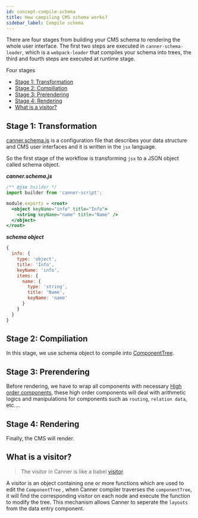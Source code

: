 ```yaml
---
id: concept-compile-schema
title: How compiling CMS schema works?
sidebar_label: Compile schema
---
```


There are four stages from building your CMS schema to rendering the whole user interface. The first two steps are executed in `canner-schema-loader`, which is a `webpack-loader` that compiles your schema into trees, the third and fourth steps are executed at runtime stage.

Four stages

- [Stage 1: Transformation](#stage-1--transformation)
- [Stage 2: Compiliation](#stage-2--compiliation)
- [Stage 3: Prerendering](#stage-3--prerendering)
- [Stage 4: Rendering](#stage-4--rendering)
- [What is a visitor?](#what-is-a-visitor)

## Stage 1: Transformation

[canner.schema.js](guides-writing-schema.md) is a configuration file that describes your data structure and CMS user interfaces and it is written in the `jsx` language.

So the first stage of the workflow is transforming `jsx` to a JSON object called schema object.

***canner.schema.js***
```jsx
/** @jsx builder */
import builder from 'canner-script';

module.exports = <root>
  <object keyName="info" title="Info">
    <string keyName="name" title="Name" />
  </object>
</root>
```

***schema object***
```js
{
  info: {
    type: 'object',
    title: 'Info',
    keyName: 'info',
    items: {
      name: {
        type: 'string',
        title: 'Name',
        keyName: 'name'
      }
    }
  }
}
```

## Stage 2: Compiliation

In this stage, we use schema object to compile  into [ComponentTree](concept-component-tree.md).

## Stage 3: Prerendering

Before rendering, we have to wrap all components with necessary [High order components](concept-hocs.md), these high order components will deal with arithmetic logics and manipulations for components such as `routing`, `relation data`, etc....

## Stage 4: Rendering

Finally, the CMS will render.

## What is a visitor?

> The visitor in Canner is like a babel [visitor](https://github.com/jamiebuilds/babel-handbook/blob/master/translations/en/plugin-handbook.md#toc-visitors).

A visitor is an object containing one or more functions which are used to edit the `ComponentTree` , when Canner compiler traverses the `componentTree`, it will find the corresponding visitor on each node and execute the function to modify the tree. This mechanism allows Canner to seperate the `layouts` from the data entry component.